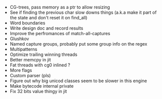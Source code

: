 - CG-trees, pass memory as a ptr to allow resizing
- See if finding the previous char slow downs things (a.k.a make it part of the state and don't reset it on find_all)
- Word boundaries
- Write design doc and record results
- Improve the perfromances of match-all-captures
- Glushkov
- Named capture groups, probably put some group info on the regex
- Multipatterns
- Optimize trailing winning threads
- Better memcpy in jit
- Fat threads with cg0 inlined ?
- More flags
- Custom parser (pls)
- Figure out why big unicod classes seem to be slower in this engine
- Make bytecode internal private
- Fix 32 bits value thingy in jit
